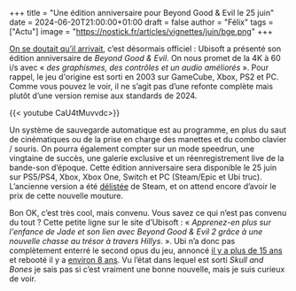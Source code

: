 +++
title = "Une édition anniversaire pour Beyond Good & Evil le 25 juin"
date = 2024-06-20T21:00:00+01:00
draft = false
author = "Félix"
tags = ["Actu"]
image = "https://nostick.fr/articles/vignettes/juin/bge.png"
+++

[On se doutait qu’il arrivait](https://nostickreloaded.substack.com/i/139360804/cherie-jai-remasterise-les-gosses), c’est désormais officiel : Ubisoft a présenté son édition anniversaire de *Beyond Good & Evil*. On nous promet de la 4K à 60 i/s avec « *des graphismes, des contrôles et un audio améliorés* ». Pour rappel, le jeu d'origine est sorti en 2003 sur GameCube, Xbox, PS2 et PC. Comme vous pouvez le voir, il ne s’agit pas d’une refonte complète mais plutôt d’une version remise aux standards de 2024.

{{< youtube CaU4tMuvvdc>}}

Un système de sauvegarde automatique est au programme, en plus du saut de cinématiques ou de la prise en charge des manettes et du combo clavier / souris. On pourra également compter sur un mode speedrun, une vingtaine de succès, une galerie exclusive et un réenregistrement live de la bande-son d’époque. Cette édition anniversaire sera disponible le 25 juin sur PS5/PS4, Xbox, Xbox One, Switch et PC (Steam/Epic et Ubi truc). L’ancienne version a été [délistée](https://store.steampowered.com/app/15130/Beyond_Good_and_Evil/) de Steam, et on attend encore d’avoir le prix de cette nouvelle mouture.

Bon OK, c’est très cool, mais convenu. Vous savez ce qui n’est pas convenu du tout ? Cette petite ligne sur le site d’Ubisoft :  « *Apprenez-en plus sur l'enfance de Jade et son lien avec Beyond Good & Evil 2 grâce à une nouvelle chasse au trésor à travers Hillys*. ». Ubi n’a donc pas complètement enterré le second opus du jeu, annoncé [il y a plus de 15 ans](https://www.youtube.com/watch?v=-nh6qcfSEg4) et rebooté il y a [environ 8 ans](https://www.facebook.com/beyondgoodandevil/photos/a.168617863187768.35250.131546723561549/1068744866508392/?type=3&theater). Vu l’état dans lequel est sorti *Skull and Bones* je sais pas si c’est vraiment une bonne nouvelle, mais je suis curieux de voir.